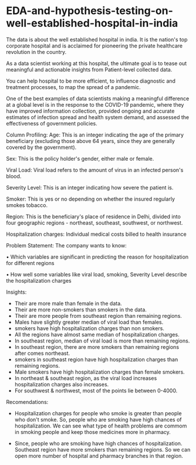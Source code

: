 # EDA-and-hypothesis-testing-on-well-established-hospital-in-india



The data is about the well established hospital in india. It is the nation's top corporate hospital and is acclaimed for pioneering the private healthcare revolution in the country.

As a data scientist working at this hospital, the ultimate goal is to tease out meaningful and actionable insights from Patient-level collected data.

You can help hospital to be more efficient, to influence diagnostic and treatment processes, to map the spread of a pandemic.

One of the best examples of data scientists making a meaningful difference at a global level is in the response to the COVID-19 pandemic, where they have improved information collection, provided ongoing and accurate estimates of infection spread and health system demand, and assessed the effectiveness of government policies.


Column Profiling:
Age: This is an integer indicating the age of the primary beneficiary (excluding those above 64 years, since they are generally covered by the government).

Sex: This is the policy holder's gender, either male or female.

Viral Load: Viral load refers to the amount of virus in an infected person's blood.

Severity Level: This is an integer indicating how severe the patient is.

Smoker: This is yes or no depending on whether the insured regularly smokes tobacco.

Region: This is the beneficiary's place of residence in Delhi, divided into four geographic regions - northeast, southeast, southwest, or northwest.

Hospitalization charges: Individual medical costs billed to health insurance


Problem Statement:
The company wants to know:

• Which variables are significant in predicting the reason for hospitalization for different regions

• How well some variables like viral load, smoking, Severity Level describe the hospitalization charges



Insights:

*   Their are more male than female in the data.
*   Their are more non-smokers than smokers in the data.
*   Their are more people from southeast region than remaining regions.
*   Males have slightly greater median of viral load than females.
*   smokers have high hospitalization charges than non smokers.
*   All the regions have almost same median of hospitalization charges.
*   In southeast region, median of viral load is more than remaining regions.
*   In southeast region, there are more smokers than remaining regions after comes northeast.
*   smokers in southeast region have high hospitalization charges than remaining regions.
*   Male smokers have high hospitalization charges than female smokers.
*   In northeast & southeast region, as the viral load increases hospitalization charges also increases.
*   For southwest & northwest, most of the points lie between 0-4000.



Recomendations:

*   Hospitalization charges for people who smoke is greater than people who don't smoke. So, people who are smoking have high chances of hospitalization. We can see what type of health problems are commom in smoking people and keep those medicines more in pharmacy.

*   Since, people who are smoking have high chances of hospitalization. Southeast region have more smokers than remaining regions. So we can open more number of hospital and pharmacy branches in that region.

